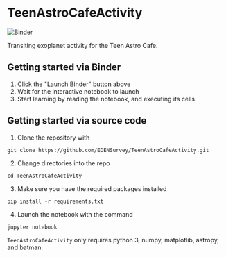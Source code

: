 # TeenAstroCafeActivity

[![Binder](https://mybinder.org/badge_logo.svg)](https://mybinder.org/v2/gh/EDENSurvey/TeenAstroCafeActivity/master?filepath=activity.ipynb)

Transiting exoplanet activity for the Teen Astro Cafe.

## Getting started via Binder

1. Click the "Launch Binder" button above
2. Wait for the interactive notebook to launch
3. Start learning by reading the notebook, and executing its cells

## Getting started via source code

1. Clone the repository with 
```
git clone https://github.com/EDENSurvey/TeenAstroCafeActivity.git
```
2. Change directories into the repo
```
cd TeenAstroCafeActivity
```
3. Make sure you have the required packages installed
```
pip install -r requirements.txt
```
4. Launch the notebook with the command
```
jupyter notebook
```

`TeenAstroCafeActivity` only requires python 3, numpy, matplotlib, astropy, and batman.

